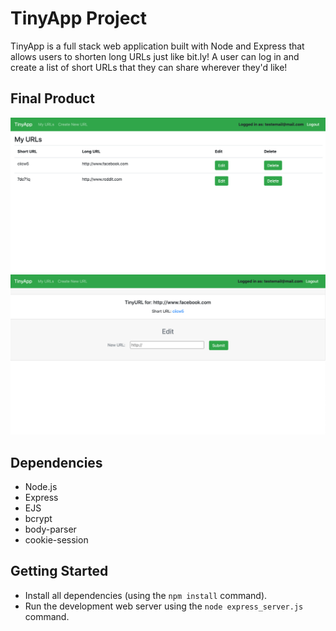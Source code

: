 # TinyApp Project

TinyApp is a full stack web application built with Node and Express that allows users to shorten long URLs just like bit.ly! A user can log in and create a list of short URLs that they can share wherever they'd like! 

## Final Product

!["The main page that shows you the URLs that you have created"](https://github.com/NKadish/tinyapp/blob/master/docs/urls-page.png?raw=true)
!["The edit page that shows you the specific URL and allows you to edit it"](https://github.com/NKadish/tinyapp/blob/master/docs/url-edit.png?raw=true)

## Dependencies

- Node.js
- Express
- EJS
- bcrypt
- body-parser
- cookie-session

## Getting Started

- Install all dependencies (using the `npm install` command).
- Run the development web server using the `node express_server.js` command.